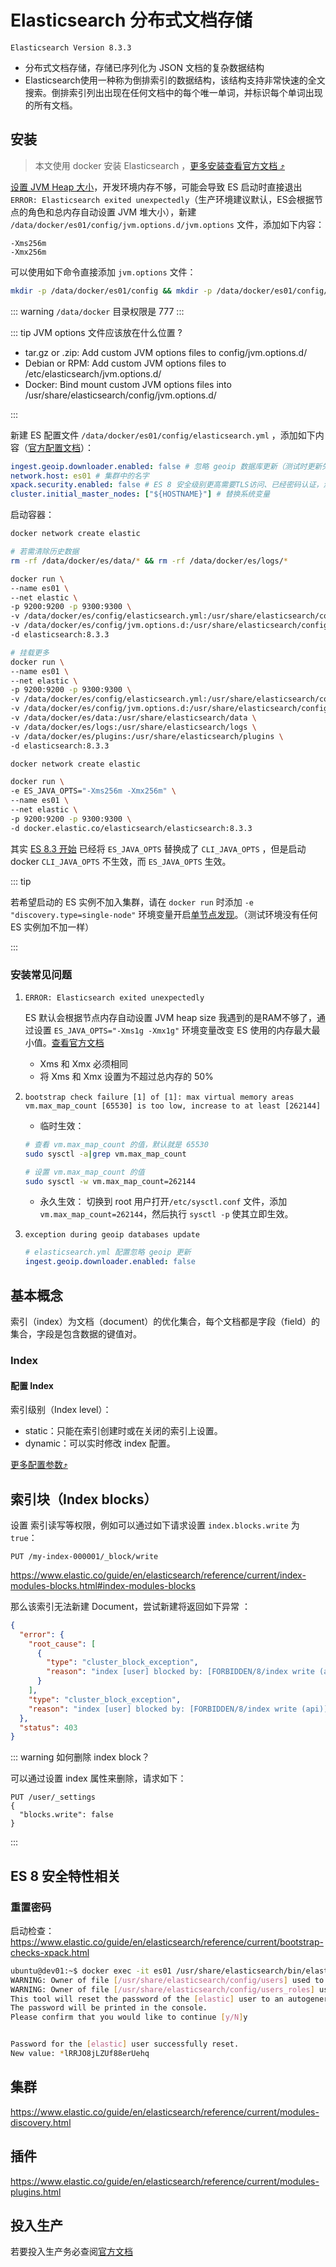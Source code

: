 # Elasticsearch 分布式文档存储

`Elasticsearch Version 8.3.3`

- 分布式文档存储，存储已序列化为 JSON 文档的复杂数据结构
- Elasticsearch使用一种称为倒排索引的数据结构，该结构支持非常快速的全文搜索。倒排索引列出出现在任何文档中的每个唯一单词，并标识每个单词出现的所有文档。

## 安装

> 本文使用 docker 安装 Elasticsearch ，[更多安装查看官方文档 ⤴️](https://www.elastic.co/guide/en/elasticsearch/reference/current/install-elasticsearch.html)

[设置 JVM Heap 大小](https://www.elastic.co/guide/en/elasticsearch/reference/current/advanced-configuration.html#set-jvm-options)，开发环境内存不够，可能会导致 ES 启动时直接退出 `ERROR: Elasticsearch exited unexpectedly`（生产环境建议默认，ES会根据节点的角色和总内存自动设置 JVM 堆大小），新建 `/data/docker/es01/config/jvm.options.d/jvm.options` 文件，添加如下内容：

```text
-Xms256m
-Xmx256m
```

可以使用如下命令直接添加 `jvm.options` 文件：

```bash
mkdir -p /data/docker/es01/config && mkdir -p /data/docker/es01/config/jvm.options.d && cd /data/docker/es01/config/jvm.options.d && echo -e "-Xms256m\n-Xmx256m"  > jvm.options
```

::: warning
`/data/docker` 目录权限是 777
:::

::: tip JVM options 文件应该放在什么位置 ?

- tar.gz or .zip: Add custom JVM options files to config/jvm.options.d/
- Debian or RPM: Add custom JVM options files to /etc/elasticsearch/jvm.options.d/
- Docker: Bind mount custom JVM options files into /usr/share/elasticsearch/config/jvm.options.d/

:::

新建 ES 配置文件 `/data/docker/es01/config/elasticsearch.yml` ，添加如下内容（[官方配置文档](https://www.elastic.co/guide/en/elasticsearch/reference/current/settings.html#settings)）：

```yml
ingest.geoip.downloader.enabled: false # 忽略 geoip 数据库更新（测试时更新失败导致无法启动）
network.host: es01 # 集群中的名字
xpack.security.enabled: false # ES 8 安全级别更高需要TLS访问、已经密码认证，测试为了方便先关闭后面再说
cluster.initial_master_nodes: ["${HOSTNAME}"] # 替换系统变量
```

启动容器：

```bash
docker network create elastic

# 若需清除历史数据
rm -rf /data/docker/es/data/* && rm -rf /data/docker/es/logs/*

docker run \
--name es01 \
--net elastic \
-p 9200:9200 -p 9300:9300 \
-v /data/docker/es/config/elasticsearch.yml:/usr/share/elasticsearch/config/elasticsearch.yml \
-v /data/docker/es/config/jvm.options.d:/usr/share/elasticsearch/config/jvm.options.d \
-d elasticsearch:8.3.3

# 挂载更多
docker run \
--name es01 \
--net elastic \
-p 9200:9200 -p 9300:9300 \
-v /data/docker/es/config/elasticsearch.yml:/usr/share/elasticsearch/config/elasticsearch.yml \
-v /data/docker/es/config/jvm.options.d:/usr/share/elasticsearch/config/jvm.options.d \
-v /data/docker/es/data:/usr/share/elasticsearch/data \
-v /data/docker/es/logs:/usr/share/elasticsearch/logs \
-v /data/docker/es/plugins:/usr/share/elasticsearch/plugins \
-d elasticsearch:8.3.3

```

```bash
docker network create elastic

docker run \
-e ES_JAVA_OPTS="-Xms256m -Xmx256m" \
--name es01 \
--net elastic \
-p 9200:9200 -p 9300:9300 \
-d docker.elastic.co/elasticsearch/elasticsearch:8.3.3
```

其实 [ES 8.3 开始](https://github.com/elastic/elasticsearch/commit/1d4534f848feb396c00cee09fc1d0aef24a529a2) 已经将 `ES_JAVA_OPTS` 替换成了 `CLI_JAVA_OPTS` ，但是启动 docker `CLI_JAVA_OPTS` 不生效，而 `ES_JAVA_OPTS` 生效。

::: tip

若希望启动的 ES 实例不加入集群，请在 `docker run` 时添加 `-e "discovery.type=single-node"` 环境变量开启[单节点发现](https://www.elastic.co/guide/en/elasticsearch/reference/current/bootstrap-checks.html#single-node-discovery)。（测试环境没有任何 ES 实例加不加一样）

:::

### 安装常见问题

1. `ERROR: Elasticsearch exited unexpectedly`

    ES 默认会根据节点内存自动设置 JVM heap size 我遇到的是RAM不够了，通过设置 `ES_JAVA_OPTS="-Xms1g -Xmx1g"` 环境变量改变 ES 使用的内存最大最小值。[查看官方文档](https://www.elastic.co/guide/en/elasticsearch/reference/current/advanced-configuration.html#set-jvm-heap-size)
    - Xms 和 Xmx 必须相同
    - 将 Xms 和 Xmx 设置为不超过总内存的 50%

2. `bootstrap check failure [1] of [1]: max virtual memory areas vm.max_map_count [65530] is too low, increase to at least [262144]`
    - 临时生效：

    ```bash
    # 查看 vm.max_map_count 的值，默认就是 65530
    sudo sysctl -a|grep vm.max_map_count

    # 设置 vm.max_map_count 的值
    sudo sysctl -w vm.max_map_count=262144
    ```

    - 永久生效：
    切换到 root 用户打开`/etc/sysctl.conf` 文件，添加 `vm.max_map_count=262144`，然后执行 `sysctl -p` 使其立即生效。

3. `exception during geoip databases update`

    ```yml
    # elasticsearch.yml 配置忽略 geoip 更新
    ingest.geoip.downloader.enabled: false
    ```

## 基本概念

索引（index）为文档（document）的优化集合，每个文档都是字段（field）的集合，字段是包含数据的键值对。

### Index

#### 配置 Index

索引级别（Index level）：

- static：只能在索引创建时或在关闭的索引上设置。
- dynamic：可以实时修改 index 配置。

[更多配置参数⤴️](https://www.elastic.co/guide/en/elasticsearch/reference/current/index-modules.html)

## 索引块（Index blocks）

设置 索引读写等权限，例如可以通过如下请求设置 `index.blocks.write` 为 `true`：

```text
PUT /my-index-000001/_block/write
```

<https://www.elastic.co/guide/en/elasticsearch/reference/current/index-modules-blocks.html#index-modules-blocks>

那么该索引无法新建 Document，尝试新建将返回如下异常 ：

```json
{
  "error": {
    "root_cause": [
      {
        "type": "cluster_block_exception",
        "reason": "index [user] blocked by: [FORBIDDEN/8/index write (api)];"
      }
    ],
    "type": "cluster_block_exception",
    "reason": "index [user] blocked by: [FORBIDDEN/8/index write (api)];"
  },
  "status": 403
}
```

::: warning 如何删除 index block？

可以通过设置 index 属性来删除，请求如下：

```text
PUT /user/_settings
{
  "blocks.write": false
}
```

:::

## ES 8 安全特性相关

### 重置密码

启动检查：<https://www.elastic.co/guide/en/elasticsearch/reference/current/bootstrap-checks-xpack.html>

```bash
ubuntu@dev01:~$ docker exec -it es01 /usr/share/elasticsearch/bin/elasticsearch-reset-password -u elastic
WARNING: Owner of file [/usr/share/elasticsearch/config/users] used to be [root], but now is [elasticsearch]
WARNING: Owner of file [/usr/share/elasticsearch/config/users_roles] used to be [root], but now is [elasticsearch]
This tool will reset the password of the [elastic] user to an autogenerated value.
The password will be printed in the console.
Please confirm that you would like to continue [y/N]y


Password for the [elastic] user successfully reset.
New value: *lRRJO8jLZUf88erUehq
```

## 集群

<https://www.elastic.co/guide/en/elasticsearch/reference/current/modules-discovery.html>

## 插件

<https://www.elastic.co/guide/en/elasticsearch/reference/current/modules-plugins.html>

## 投入生产

若要投入生产务必查阅[官方文档](https://www.elastic.co/guide/en/elasticsearch/reference/current/system-config.html#system-config)
